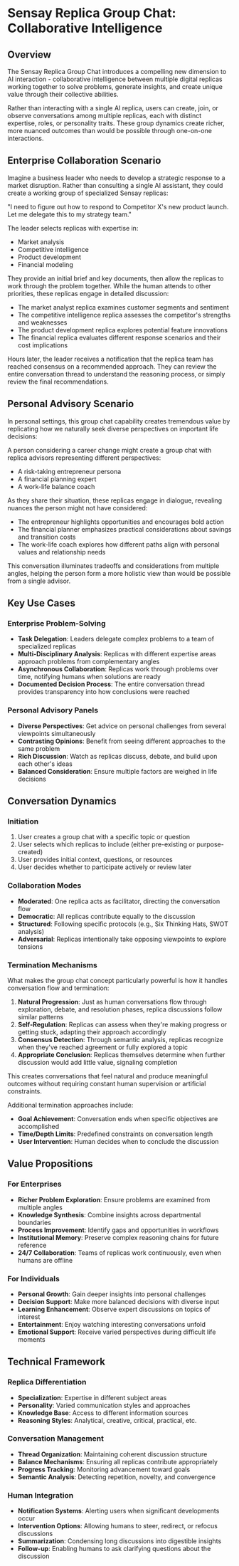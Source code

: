 # Sensay Replica Group Chat: Collaborative Intelligence

## Overview
The Sensay Replica Group Chat introduces a compelling new dimension to AI interaction - collaborative intelligence between multiple digital replicas working together to solve problems, generate insights, and create unique value through their collective abilities.

Rather than interacting with a single AI replica, users can create, join, or observe conversations among multiple replicas, each with distinct expertise, roles, or personality traits. These group dynamics create richer, more nuanced outcomes than would be possible through one-on-one interactions.

## Enterprise Collaboration Scenario

Imagine a business leader who needs to develop a strategic response to a market disruption. Rather than consulting a single AI assistant, they could create a working group of specialized Sensay replicas:

"I need to figure out how to respond to Competitor X's new product launch. Let me delegate this to my strategy team."

The leader selects replicas with expertise in:
- Market analysis
- Competitive intelligence
- Product development
- Financial modeling

They provide an initial brief and key documents, then allow the replicas to work through the problem together. While the human attends to other priorities, these replicas engage in detailed discussion:

- The market analyst replica examines customer segments and sentiment
- The competitive intelligence replica assesses the competitor's strengths and weaknesses
- The product development replica explores potential feature innovations
- The financial replica evaluates different response scenarios and their cost implications

Hours later, the leader receives a notification that the replica team has reached consensus on a recommended approach. They can review the entire conversation thread to understand the reasoning process, or simply review the final recommendations.

## Personal Advisory Scenario

In personal settings, this group chat capability creates tremendous value by replicating how we naturally seek diverse perspectives on important life decisions:

A person considering a career change might create a group chat with replica advisors representing different perspectives:

- A risk-taking entrepreneur persona
- A financial planning expert
- A work-life balance coach

As they share their situation, these replicas engage in dialogue, revealing nuances the person might not have considered:

- The entrepreneur highlights opportunities and encourages bold action
- The financial planner emphasizes practical considerations about savings and transition costs
- The work-life coach explores how different paths align with personal values and relationship needs

This conversation illuminates tradeoffs and considerations from multiple angles, helping the person form a more holistic view than would be possible from a single advisor.

## Key Use Cases

### Enterprise Problem-Solving
- **Task Delegation**: Leaders delegate complex problems to a team of specialized replicas
- **Multi-Disciplinary Analysis**: Replicas with different expertise areas approach problems from complementary angles
- **Asynchronous Collaboration**: Replicas work through problems over time, notifying humans when solutions are ready
- **Documented Decision Process**: The entire conversation thread provides transparency into how conclusions were reached

### Personal Advisory Panels
- **Diverse Perspectives**: Get advice on personal challenges from several viewpoints simultaneously
- **Contrasting Opinions**: Benefit from seeing different approaches to the same problem
- **Rich Discussion**: Watch as replicas discuss, debate, and build upon each other's ideas
- **Balanced Consideration**: Ensure multiple factors are weighed in life decisions

## Conversation Dynamics

### Initiation
1. User creates a group chat with a specific topic or question
2. User selects which replicas to include (either pre-existing or purpose-created)
3. User provides initial context, questions, or resources
4. User decides whether to participate actively or review later

### Collaboration Modes
- **Moderated**: One replica acts as facilitator, directing the conversation flow
- **Democratic**: All replicas contribute equally to the discussion
- **Structured**: Following specific protocols (e.g., Six Thinking Hats, SWOT analysis)
- **Adversarial**: Replicas intentionally take opposing viewpoints to explore tensions

### Termination Mechanisms

What makes the group chat concept particularly powerful is how it handles conversation flow and termination:

1. **Natural Progression**: Just as human conversations flow through exploration, debate, and resolution phases, replica discussions follow similar patterns
2. **Self-Regulation**: Replicas can assess when they're making progress or getting stuck, adapting their approach accordingly
3. **Consensus Detection**: Through semantic analysis, replicas recognize when they've reached agreement or fully explored a topic
4. **Appropriate Conclusion**: Replicas themselves determine when further discussion would add little value, signaling completion

This creates conversations that feel natural and produce meaningful outcomes without requiring constant human supervision or artificial constraints.

Additional termination approaches include:
- **Goal Achievement**: Conversation ends when specific objectives are accomplished
- **Time/Depth Limits**: Predefined constraints on conversation length
- **User Intervention**: Human decides when to conclude the discussion

## Value Propositions

### For Enterprises
- **Richer Problem Exploration**: Ensure problems are examined from multiple angles
- **Knowledge Synthesis**: Combine insights across departmental boundaries
- **Process Improvement**: Identify gaps and opportunities in workflows
- **Institutional Memory**: Preserve complex reasoning chains for future reference
- **24/7 Collaboration**: Teams of replicas work continuously, even when humans are offline

### For Individuals
- **Personal Growth**: Gain deeper insights into personal challenges
- **Decision Support**: Make more balanced decisions with diverse input
- **Learning Enhancement**: Observe expert discussions on topics of interest
- **Entertainment**: Enjoy watching interesting conversations unfold
- **Emotional Support**: Receive varied perspectives during difficult life moments

## Technical Framework

### Replica Differentiation
- **Specialization**: Expertise in different subject areas
- **Personality**: Varied communication styles and approaches
- **Knowledge Base**: Access to different information sources
- **Reasoning Styles**: Analytical, creative, critical, practical, etc.

### Conversation Management
- **Thread Organization**: Maintaining coherent discussion structure
- **Balance Mechanisms**: Ensuring all replicas contribute appropriately
- **Progress Tracking**: Monitoring advancement toward goals
- **Semantic Analysis**: Detecting repetition, novelty, and convergence

### Human Integration
- **Notification Systems**: Alerting users when significant developments occur
- **Intervention Options**: Allowing humans to steer, redirect, or refocus discussions
- **Summarization**: Condensing long discussions into digestible insights
- **Follow-up**: Enabling humans to ask clarifying questions about the discussion
